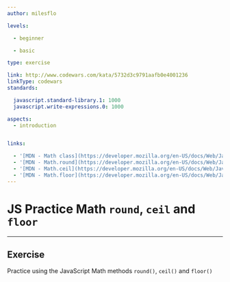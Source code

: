 ```yaml
---
author: milesflo

levels:

  - beginner

  - basic

type: exercise

link: http://www.codewars.com/kata/5732d3c9791aafb0e4001236
linkType: codewars
standards:

  javascript.standard-library.1: 1000
  javascript.write-expressions.0: 1000

aspects:
  - introduction


links:

  - '[MDN - Math class](https://developer.mozilla.org/en-US/docs/Web/JavaScript/Reference/Global_Objects/Math)'
  - '[MDN - Math.round](https://developer.mozilla.org/en-US/docs/Web/JavaScript/Reference/Global_Objects/Math/round)'
  - '[MDN - Math.ceil](https://developer.mozilla.org/en-US/docs/Web/JavaScript/Reference/Global_Objects/Math/ceil)'
  - '[MDN - Math.floor](https://developer.mozilla.org/en-US/docs/Web/JavaScript/Reference/Global_Objects/Math/floor)'
---
```


# JS Practice Math `round`, `ceil` and `floor`

---
## Exercise

Practice using the JavaScript Math methods `round()`, `ceil()` and `floor()`
 
